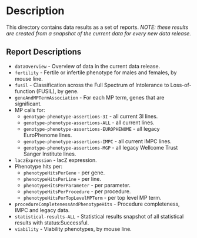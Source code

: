 # Description
This directory contains data results as a set of reports.
_NOTE: these results are created from a snapshot
of the current data for every new data release._

## Report Descriptions
- `dataOverview` - Overview of data in the current data release.
- `fertility` - Fertile or infertile phenotype for males and females,
  by mouse line.
- `fusil` - Classification across the Full Spectrum of Intolerance to
  Loss-of-function (FUSIL), by gene.
- `geneAndMPTermAssociation` - For each MP term, genes that are significant.
- MP calls for:
    - `genotype-phenotype-assertions-3I` - all current 3I lines.
    - `genotype-phenotype-assertions-ALL` - all current lines.
    - `genotype-phenotype-assertions-EUROPHENOME` - all legacy EuroPhenome lines.
    - `genotype-phenotype-assertions-IMPC` - all current IMPC lines.
    - `genotype-phenotype-assertions-MGP` - all legacy Wellcome Trust Sanger
      Institute lines.
- `laczExpression` - lacZ expression.
- Phenotype hits per:
    - `phenotypeHitsPerGene` - per gene.
    - `phenotypeHitsPerLine` - per line.
    - `phenotypeHitsPerParameter` - per parameter.
    - `phenotypeHitsPerProcedure` - per procedure.
    - `phenotypeHitsPerTopLevelMPTerm` - per top level MP term.
- `procedureCompletenessAndPhenotypeHits` - Procedure completeness, IMPC
  and legacy data.
- `statistical-results-ALL` - Statistical results snapshot of all statistical
  results with status:Successful.
- `viability` - Viability phenotypes, by mouse line.
